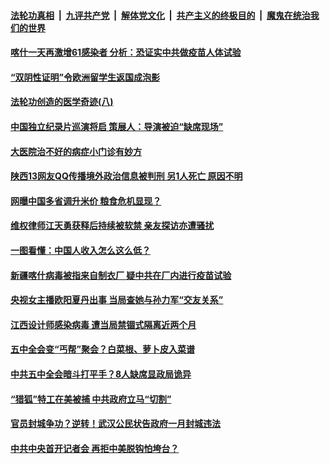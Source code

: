 

####  [法轮功真相](../../../../basic/blob/master/README.md?t=11011201) &nbsp;|&nbsp; [九评共产党](../../../../9ping.md/blob/master/README.md?t=11011201) &nbsp;|&nbsp; [解体党文化](../../../../jtdwh.md/blob/master/README.md?t=11011201)  &nbsp;|&nbsp; [共产主义的终极目的](../../../../gczydzjmd.md/blob/master/README.md?t=11011201) &nbsp;|&nbsp; [魔鬼在统治我们的世界](../../../../mgztzwmdsj.md/blob/master/README.md?t=11011201) 

#### [喀什一天再激增61感染者  分析：恐证实中共做疫苗人体试验](../pages/soh5/438076.md?t=11011201) 
#### [“双阴性证明”令欧洲留学生返国成泡影](../pages/soh5/438061.md?t=11011201) 
#### [法轮功创造的医学奇迹(八)](../pages/soh5/438055.md?t=11011201) 
#### [中国独立纪录片巡演将启 策展人：导演被迫“缺席现场”](../pages/soh5/438046.md?t=11011201) 
#### [大医院治不好的病症小门诊有妙方](../pages/soh5/437989.md?t=11011201) 
#### [陕西13网友QQ传播境外政治信息被判刑 另1人死亡 原因不明](../pages/soh5/437971.md?t=11011201) 
#### [网曝中国多省调升米价 粮食危机显现？](../pages/soh5/437941.md?t=11011201) 
#### [维权律师江天勇获释后持续被软禁 亲友探访亦遭骚扰](../pages/soh5/437956.md?t=11011201) 
#### [一图看懂：中国人收入怎么这么低？](../pages/soh5/437953.md?t=11011201) 
#### [新疆喀什病毒被指来自制衣厂 疑中共在厂内进行疫苗试验](../pages/soh5/437944.md?t=11011201) 
#### [央视女主播欧阳夏丹出事 当局查她与孙力军“交友关系”](../pages/soh5/437890.md?t=11011201) 
#### [江西设计师感染病毒 遭当局禁锢式隔离近两个月](../pages/soh5/437881.md?t=11011201) 
#### [ 五中全会变“丐帮”聚会？白菜根、萝卜皮入菜谱](../pages/soh5/437875.md?t=11011201) 
#### [中共五中全会暗斗打平手？8人缺席显政局诡异](../pages/soh5/437860.md?t=11011201) 
#### [“猎狐”特工在美被捕 中共政府立马“切割”](../pages/soh5/437836.md?t=11011201) 
#### [官员封城争功？逆转！武汉公民状告政府一月封城违法](../pages/soh5/437821.md?t=11011201) 
#### [中共中央首开记者会 再拒中美脱钩怕垮台？](../pages/soh5/437794.md?t=11011201) 
